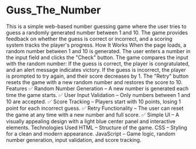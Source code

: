 # Guss_The_Number
This is a simple web-based number guessing game where the user tries to guess a randomly generated number between 1 and 10. The game provides feedback on whether the guess is correct or incorrect, and a scoring system tracks the player's progress.
How It Works
When the page loads, a random number between 1 and 10 is generated.
The user enters a number in the input field and clicks the "Check" button.
The game compares the input with the random number:
If the guess is correct, the player is congratulated, and an alert message indicates victory.
If the guess is incorrect, the player is prompted to try again, and their score decreases by 1.
The "Retry" button resets the game with a new random number and restores the score to 10.
Features
✅ Random Number Generation – A new number is generated each time the game starts.
✅ User Input Validation – Only numbers between 1 and 10 are accepted.
✅ Score Tracking – Players start with 10 points, losing 1 point for each incorrect guess.
✅ Retry Functionality – The user can reset the game at any time with a new number and full score.
✅ Simple UI – A visually appealing design with a light blue center panel and interactive elements.
Technologies Used
HTML – Structure of the game.
CSS – Styling for a clean and modern appearance.
JavaScript – Game logic, random number generation, input validation, and score tracking.
